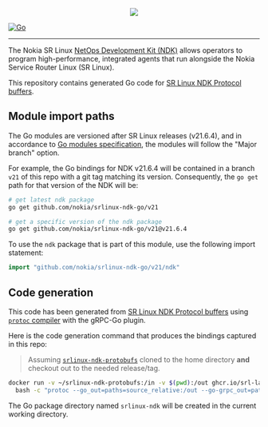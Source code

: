 <p align=center><a href="https://learn.srlinux.dev"><img src=https://gitlab.com/rdodin/pics/-/wikis/uploads/e06b64d8bda6ef482c486120628e6706/srl-ndk-go.svg?sanitize=true/></a></p>

[![Go](https://img.shields.io/badge/Go-reference-blue?style=flat-square&color=00c9ff&labelColor=bec8d2)](https://pkg.go.dev/github.com/nokia/srlinux-ndk-go/v21@v21.6.2-1/ndk)

---

The Nokia SR Linux [NetOps Development Kit (NDK)](https://learn.srlinux.dev/ndk/intro/) allows operators to program high-performance, integrated agents that run alongside the Nokia Service Router Linux (SR Linux).

This repository contains generated Go code for [SR Linux NDK Protocol buffers](https://github.com/nokia/srlinux-ndk-protobufs).

## Module import paths
The Go modules are versioned after SR Linux releases (v21.6.4), and in accordance to [Go modules specification](https://github.com/golang/go/wiki/Modules#releasing-modules-v2-or-higher), the modules will follow the "Major branch" option.

For example, the Go bindings for NDK v21.6.4 will be contained in a branch `v21` of this repo with a git tag matching its version. Consequently, the `go get` path for that version of the NDK will be:

```bash
# get latest ndk package
go get github.com/nokia/srlinux-ndk-go/v21

# get a specific version of the ndk package
go get github.com/nokia/srlinux-ndk-go/v21@v21.6.4
```

To use the `ndk` package that is part of this module, use the following import statement:

```go
import "github.com/nokia/srlinux-ndk-go/v21/ndk"
```

## Code generation
This code has been generated from [SR Linux NDK Protocol buffers](https://github.com/nokia/srlinux-ndk-protobufs) using [`protoc` compiler](https://github.com/srl-labs/protoc-container) with the gRPC-Go plugin.

Here is the code generation command that produces the bindings captured in this repo:

> Assuming [`srlinux-ndk-protobufs`](https://github.com/nokia/srlinux-ndk-protobufs) cloned to the home directory **and** checkout out to the needed release/tag.

```bash
docker run -v ~/srlinux-ndk-protobufs:/in -v $(pwd):/out ghcr.io/srl-labs/protoc \
  bash -c "protoc --go_out=paths=source_relative:/out --go-grpc_out=paths=source_relative:/out ndk/*.proto"
```

The Go package directory named `srlinux-ndk` will be created in the current working directory.
